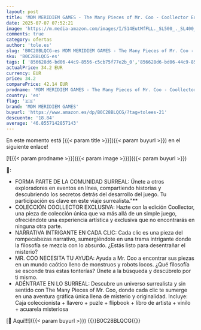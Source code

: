 ```yaml
---
layout: post
title: 'MDM MERIDIEM GAMES - The Many Pieces of Mr. Coo - Coollector Edition - Nintendo Switch'
date: 2025-07-07 07:52:21
image: 'https://m.media-amazon.com/images/I/514EutMfFLL._SL500_._SL400_.jpg'
comments: true
category: ofertas
author: 'tole.es'
slug: 'B0C28BLQCG-es MDM MERIDIEM GAMES - The Many Pieces of Mr. Coo -...'
sku: 'B0C28BLQCG-es'
tags: [ '856628d6-bd06-44c9-8556-c5cb75f77e2b_0','856628d6-bd06-44c9-8556-c5cb75f77e2b_2201','856628d6-bd06-44c9-8556-c5cb75f77e2b_3601','Arborist Merchandising Root','Hardware y juegos para Nintendo Switch','Juegos para Nintendo Switch','Preventa de Videojuegos','Self Service','Special Features Stores','Videojuegos','Videojuegos más esperados','mdm meridiem games','nintendo','🇪🇸', ]
actualPrice: 34.2 EUR
currency: EUR
price: 34.2
comparePrice: 42.14 EUR
prodname: 'MDM MERIDIEM GAMES - The Many Pieces of Mr. Coo - Coollector Edition - Nintendo Switch'
country: 'es'
flag: '🇪🇸'
brand: 'MDM MERIDIEM GAMES'
buyurl: 'https://www.amazon.es/dp/B0C28BLQCG/?tag=tolees-21'
descuento: '18.84'
average: '46.8557142857143'
---
```


En este momento está [{{< param title >}}]({{< param buyurl >}}) en el siguiente enlace!

[![{{< param prodname >}}]({{< param image >}})]({{< param buyurl >}})

🔎:

- FORMA PARTE DE LA COMUNIDAD SURREAL: Únete a otros exploradores en eventos en línea, compartiendo historias y descubriendo los secretos detrás del desarrollo del juego. Tu participación es clave en este viaje surrealista."**
- COLECCIÓN COOLLECTOR EXCLUSIVA: Hazte con la edición Coollector, una pieza de colección única que va más allá de un simple juego, ofreciéndote una experiencia artística y exclusiva que no encontrarás en ninguna otra parte.
- NARRATIVA INTRIGANTE EN CADA CLIC: Cada clic es una pieza del rompecabezas narrativo, sumergiéndote en una trama intrigante donde la filosofía se mezcla con lo absurdo. ¿Estás listo para desentrañar el misterio?
- MR. COO NECESITA TU AYUDA: Ayuda a Mr. Coo a encontrar sus piezas en un mundo caótico lleno de monstruos y robots locos. ¿Qué filosofía se esconde tras estas tonterías? Únete a la búsqueda y descúbrelo por ti mismo.
- ADÉNTRATE EN LO SURREAL: Descubre un universo surrealista y sin sentido con The Many Pieces of Mr. Coo, donde cada clic te sumerge en una aventura gráfica única llena de misterio y originalidad. Incluye: Caja coleccionista + llavero + puzle + flipbook + libro de artista + vinilo + acuarela misteriosa

[🛒 Aquí!!!]({{< param buyurl >}})
{{<world>}}B0C28BLQCG{{</world>}}
